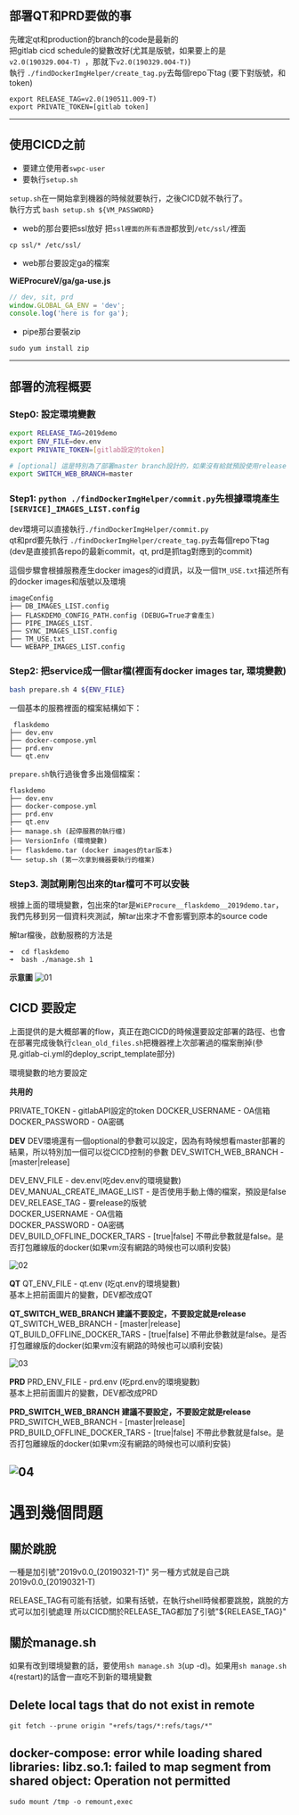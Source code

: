 ## 部署QT和PRD要做的事

先確定qt和production的branch的code是最新的    
把gitlab cicd schedule的變數改好(尤其是版號，如果要上的是`v2.0(190329.004-T) `，那就下`v2.0(190329.004-T)`)    
執行 `./findDockerImgHelper/create_tag.py`去每個repo下tag     (要下對版號，和token)

```
export RELEASE_TAG=v2.0(190511.009-T)
export PRIVATE_TOKEN=[gitlab token]
```

---

## 使用CICD之前

- 要建立使用者`swpc-user`    
- 要執行`setup.sh`

`setup.sh`在一開始拿到機器的時候就要執行，之後CICD就不執行了。    
執行方式 `bash setup.sh ${VM_PASSWORD}`

- web的那台要把ssl放好
把`ssl裡面的所有憑證`都放到`/etc/ssl/`裡面

`cp ssl/* /etc/ssl/`

- web那台要設定ga的檔案

**WiEProcureV/ga/ga-use.js** 
```js
// dev, sit, prd
window.GLOBAL_GA_ENV = 'dev';
console.log('here is for ga');
```

- pipe那台要裝zip

```
sudo yum install zip
```

--- 

## 部署的流程概要

### Step0: 設定環境變數

```bash
export RELEASE_TAG=2019demo
export ENV_FILE=dev.env
export PRIVATE_TOKEN=[gitlab設定的token]

# [optional] 這是特別為了部署master branch設計的，如果沒有給就預設使用release branch部署
export SWITCH_WEB_BRANCH=master
```

### Step1: `python ./findDockerImgHelper/commit.py`先根據環境產生`[SERVICE]_IMAGES_LIST.config`    

dev環境可以直接執行`./findDockerImgHelper/commit.py`    
qt和prd要先執行 `./findDockerImgHelper/create_tag.py`去每個repo下tag     
(dev是直接抓各repo的最新commit，qt, prd是抓tag對應到的commit)

這個步驟會根據服務產生docker images的id資訊，以及一個`TM_USE.txt`描述所有的docker images和版號以及環境

```
imageConfig
├── DB_IMAGES_LIST.config
├── FLASKDEMO_CONFIG_PATH.config (DEBUG=True才會產生)
├── PIPE_IMAGES_LIST.
├── SYNC_IMAGES_LIST.config
├── TM_USE.txt
└── WEBAPP_IMAGES_LIST.config
```

### Step2: 把service成一個tar檔(裡面有docker images tar, 環境變數)

```bash
bash prepare.sh 4 ${ENV_FILE}
```

一個基本的服務裡面的檔案結構如下：    

```
 flaskdemo
├── dev.env
├── docker-compose.yml
├── prd.env
└── qt.env
```

`prepare.sh`執行過後會多出幾個檔案：    

```
flaskdemo
├── dev.env
├── docker-compose.yml
├── prd.env
├── qt.env
├── manage.sh (起停服務的執行檔)
├── VersionInfo (環境變數)
├── flaskdemo.tar (docker images的tar版本)
└── setup.sh (第一次拿到機器要執行的檔案)
```



### Step3. 測試剛剛包出來的tar檔可不可以安裝
根據上面的環境變數，包出來的tar是`WiEProcure__flaskdemo__2019demo.tar`，我們先移到另一個資料夾測試，解tar出來才不會影響到原本的source code     

解tar檔後，啟動服務的方法是

```
➜  cd flaskdemo 
➜  bash ./manage.sh 1
```

**示意圖**
![01](NOTES/Img/01.png)


## CICD 要設定
上面提供的是大概部署的flow，真正在跑CICD的時候還要設定部署的路徑、也會在部署完成後執行`clean_old_files.sh`把機器裡上次部署過的檔案刪掉(參見.gitlab-ci.yml的deploy_script_template部分)     

環境變數的地方要設定    

**共用的**

PRIVATE_TOKEN - gitlabAPI設定的token
DOCKER_USERNAME - OA信箱     
DOCKER_PASSWORD - OA密碼     

**DEV**
DEV環境還有一個optional的參數可以設定，因為有時候想看master部署的結果，所以特別加一個可以從CICD控制的參數
DEV_SWITCH_WEB_BRANCH - [master|release]

DEV_ENV_FILE - dev.env(吃dev.env的環境變數)    
DEV_MANUAL_CREATE_IMAGE_LIST - 是否使用手動上傳的檔案，預設是false     
DEV_RELEASE_TAG - 要release的版號     
DOCKER_USERNAME - OA信箱     
DOCKER_PASSWORD - OA密碼     
DEV_BUILD_OFFLINE_DOCKER_TARS - [true|false] 不帶此參數就是false。是否打包離線版的docker(如果vm沒有網路的時候也可以順利安裝)

![02](NOTES/Img/02.png)

**QT** 
QT_ENV_FILE - qt.env   (吃qt.env的環境變數)    
基本上把前面圖片的變數，DEV都改成QT

**QT_SWITCH_WEB_BRANCH 建議不要設定，不要設定就是release**
QT_SWITCH_WEB_BRANCH - [master|release] 
QT_BUILD_OFFLINE_DOCKER_TARS - [true|false] 不帶此參數就是false。是否打包離線版的docker(如果vm沒有網路的時候也可以順利安裝)

![03](NOTES/Img/03.png)

**PRD**
PRD_ENV_FILE - prd.env   (吃prd.env的環境變數)    
基本上把前面圖片的變數，DEV都改成PRD    

**PRD_SWITCH_WEB_BRANCH 建議不要設定，不要設定就是release**
PRD_SWITCH_WEB_BRANCH - [master|release] 
PRD_BUILD_OFFLINE_DOCKER_TARS - [true|false] 不帶此參數就是false。是否打包離線版的docker(如果vm沒有網路的時候也可以順利安裝)

![04](NOTES/Img/04.png)
---

# 遇到幾個問題

## 關於跳脫

<!-- 參考： https://askubuntu.com/questions/372926/bash-syntax-error-near-unexpected-token -->
一種是加引號"2019v0.0_(20190321-T)"
另一種方式就是自己跳 2019v0.0_\(20190321-T\)

RELEASE_TAG有可能有括號，如果有括號，在執行shell時候都要跳脫，跳脫的方式可以加引號處理
所以CICD關於RELEASE_TAG都加了引號\"${RELEASE_TAG}\"


## 關於manage.sh

如果有改到環境變數的話，要使用`sh manage.sh 3`(up -d)。如果用`sh manage.sh 4`(restart)的話會一直吃不到新的環境變數    


## Delete local tags that do not exist in remote 

```
git fetch --prune origin "+refs/tags/*:refs/tags/*"
```

## docker-compose: error while loading shared libraries: libz.so.1: failed to map segment from shared object: Operation not permitted

```
sudo mount /tmp -o remount,exec
```